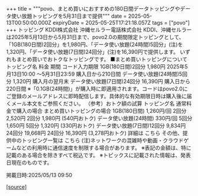 +++
title = """povo、まとめ買いにおすすめの180日間データトッピングやデータ使い放題トッピングを5月31日まで提供"""
date = 2025-05-13T00:50:00.000Z
expiryDate = 2025-05-25T17:21:18.057Z
tags = ["povo"]
+++
トッピング KDDI株式会社 沖縄セルラー電話株式会社 KDDI、沖縄セルラーは2025年5月13日から5月31日まで、povo2.0の期間限定トッピングとして、「1GB(180日間)2回分」を1,980円、「データ使い放題(24時間)5回分」(注)を1,320円、「データ使い放題(7日間)24回分」(注)を16,390円で提供します。 いずれもまとめ買いでおトクなトッピングです。 ■まとめ買いトッピングについて トッピング名 料金 期間 コード入力期限 1GB(180日間)2回分 1,980円 2025年5月13日10:00 ～5月31日23:59 購入日から210日間 データ使い放題(24時間)5回分 1,320円 購入月の翌月末 データ使い放題(7日間)24回分 16,390円 購入日から220日間 ※「0.1GB(24時間)」が購入時に即適用されます。コードはpovo2.0にご登録のメールアドレスに即時配信します。具体的な有効期限日時は購入後に届くメール本文をご参照ください。 （参考）おトク額の試算 トッピング名 通常料金で購入の場合 まとめ買いトッピングの場合 1GB(180日間) 1,260円/回 2回分 2,520円 2回分 1,980円 (540円おトク) データ使い放題(24時間) 330円/回 5回分 1,650円 5回分 1,320円 (330円おトク) データ使い放題(7日間)12回分 9,834円 24回分 19,668円 24回分 16,390円 (3,278円おトク) 詳細は こちら その他、提供中のトッピング一覧は こちら (注)ネットワークの混雑時や動画・クラウドゲームなどの利用時に通信速度を制限する場合があります。 ※表記の金額は、特に記載のある場合を除きすべて税込です。 ※トピックスに記載された情報は、発表日現在のものです。

掲載日時:2025/05/13 09:50

[[source]](https://povo.jp/news/newsrelease/20250513_01/)
